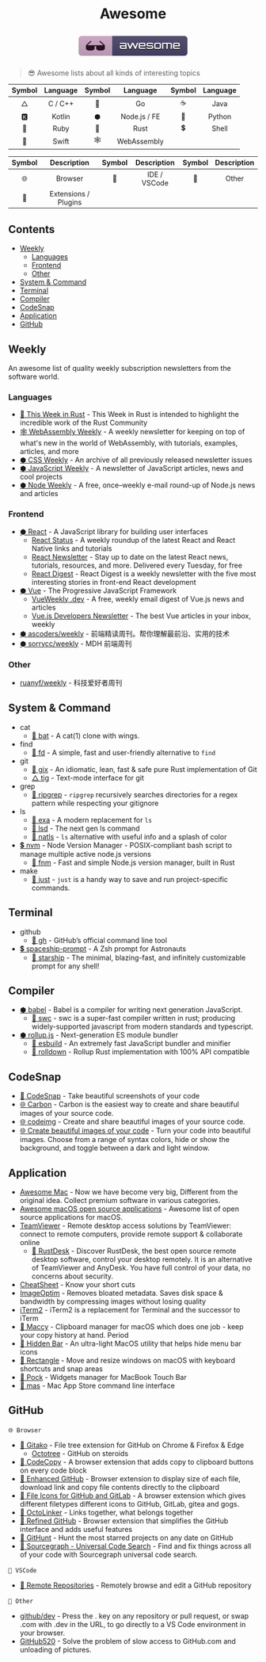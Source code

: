 <h1 align="center">
<p>Awesome</p>
<img src="./assets/awesome.svg" alt="Awesome" />
</h1>

> 😎 Awesome lists about all kinds of interesting topics

| Symbol | Language | Symbol |   Language   | Symbol | Language |
| :----: | :------: | :----: | :----------: | :----: | :------: |
|   △    | C / C++  |   🐹   |      Go      |   ☕   |   Java   |
|   🅺    |  Kotlin  |   ⬢    | Node.js / FE |   🐍   |  Python  |
|   💎   |   Ruby   |   🦀   |     Rust     |   💲   |  Shell   |
|   🐧   |  Swift   |   🕸    | WebAssembly  |        |          |

| Symbol |     Description      | Symbol | Description  | Symbol | Description |
| :----: | :------------------: | :----: | :----------: | :----: | :---------: |
|   🌐   |       Browser        |   💠   | IDE / VSCode |   💖   |    Other    |
|   🧩   | Extensions / Plugins |

<h2>Contents</h2>

- [Weekly](#weekly)
  - [Languages](#languages)
  - [Frontend](#frontend)
  - [Other](#other)
- [System & Command](#system--command)
- [Terminal](#terminal)
- [Compiler](#compiler)
- [CodeSnap](#codesnap)
- [Application](#application)
- [GitHub](#github)

## Weekly

An awesome list of quality weekly subscription newsletters from the software world.

### Languages

- [🦀 This Week in Rust](https://this-week-in-rust.org) - This Week in Rust is intended to highlight the incredible work of the Rust Community
- [🕸 WebAssembly Weekly](https://wasmweekly.news) - A weekly newsletter for keeping on top of what's new in the world of WebAssembly, with tutorials, examples, articles, and more
- [⬢ CSS Weekly](https://css-weekly.com/archives) - An archive of all previously released newsletter issues
- [⬢ JavaScript Weekly](https://javascriptweekly.com/) - A newsletter of JavaScript articles, news and cool projects
- [⬢ Node Weekly](https://nodeweekly.com/) - A free, once–weekly e-mail round-up of Node.js news and articles

### Frontend

- [⬢ React](https://reactjs.org/) - A JavaScript library for building user interfaces
  - [React Status](https://react.statuscode.com/) - A weekly roundup of the latest React and React Native links and tutorials
  - [React Newsletter](https://reactnewsletter.com/) - Stay up to date on the latest React news, tutorials, resources, and more. Delivered every Tuesday, for free
  - [React Digest](https://reactdigest.net/) - React Digest is a weekly newsletter with the five most interesting stories in front-end React development
- [⬢ Vue](https://vuejs.org/) - The Progressive JavaScript Framework
  - [VueWeekly .dev](https://www.vueweekly.dev/) - A free, weekly email digest of Vue.js news and articles
  - [Vue.js Developers Newsletter](https://vuejsdevelopers.com/newsletter/) - The best Vue articles in your inbox, weekly
- [⬢ ascoders/weekly](https://github.com/ascoders/weekly) - 前端精读周刊。帮你理解最前沿、实用的技术
- [⬢ sorrycc/weekly](https://github.com/sorrycc/weekly) - MDH 前端周刊

### Other

- [ruanyf/weekly](https://github.com/ruanyf/weekly) - 科技爱好者周刊

## System & Command

- cat
  - [🦀 bat](https://github.com/sharkdp/bat) - A cat(1) clone with wings.
- find
  - [🦀 fd](https://github.com/sharkdp/fd) - A simple, fast and user-friendly alternative to `find`
- git
  - [🦀 gix](https://github.com/Byron/gitoxide) - An idiomatic, lean, fast & safe pure Rust implementation of Git
  - [△ tig](https://github.com/jonas/tig) - Text-mode interface for git
- grep
  - [🦀 ripgrep](https://github.com/BurntSushi/ripgrep) - `ripgrep` recursively searches directories for a regex pattern while respecting your gitignore
- ls
  - [🦀 exa](https://github.com/ogham/exa) - A modern replacement for `ls`
  - [🦀 lsd](https://github.com/Peltoche/lsd) - The next gen ls command
  - [🦀 natls](https://github.com/willdoescode/nat) - `ls` alternative with useful info and a splash of color
- [💲 nvm](https://github.com/nvm-sh/nvm) - Node Version Manager - POSIX-compliant bash script to manage multiple active node.js versions
  - [🦀 fnm](https://github.com/Schniz/fnm) - Fast and simple Node.js version manager, built in Rust
- make
  - [🦀 just](https://github.com/casey/just) - `just` is a handy way to save and run project-specific commands.

## Terminal

- github
  - [🐹 gh](https://github.com/cli/cli) - GitHub’s official command line tool
- [💲 spaceship-prompt](https://github.com/spaceship-prompt/spaceship-prompt) - A Zsh prompt for Astronauts
  - [🦀 starship](https://github.com/starship/starship) - The minimal, blazing-fast, and infinitely customizable prompt for any shell!

## Compiler

- [⬢ babel](https://babel.dev/) - Babel is a compiler for writing next generation JavaScript.
  - [🦀 swc](https://github.com/swc-project/swc) - swc is a super-fast compiler written in rust; producing widely-supported javascript from modern standards and typescript.
- [⬢ rollup.js](https://rollupjs.org/) - Next-generation ES module bundler
  - [🐹 esbuild](https://esbuild.github.io/) - An extremely fast JavaScript bundler and minifier
  - [🦀 rolldown](https://github.com/Brooooooklyn/rolldown) - Rollup Rust implementation with 100% API compatible

## CodeSnap

- [🧩 CodeSnap](https://marketplace.visualstudio.com/items?itemName=adpyke.codesnap) - Take beautiful screenshots of your code
- [🌐 Carbon](https://carbon.now.sh/) - Carbon is the easiest way to create and share beautiful images of your source code.
- [🌐 codeimg](https://codeimg.io/) - Create and share beautiful images of your source code.
- [🌐 Create beautiful images of your code](https://ray.so/) - Turn your code into beautiful images. Choose from a range of syntax colors, hide or show the background, and toggle between a dark and light window.

## Application

- [Awesome Mac](https://github.com/jaywcjlove/awesome-mac) - Now we have become very big, Different from the original idea. Collect premium software in various categories.
- [Awesome macOS open source applications](https://github.com/serhii-londar/open-source-mac-os-apps) - Awesome list of open source applications for macOS.
- [TeamViewer](https://www.teamviewer.com/) - Remote desktop access solutions by TeamViewer: connect to remote computers, provide remote support & collaborate online
  - [🦀 RustDesk](https://github.com/rustdesk/rustdesk) - Discover RustDesk, the best open source remote desktop software, control your desktop remotely. It is an alternative of TeamViewer and AnyDesk. You have full control of your data, no concerns about security.
- [CheatSheet](https://www.mediaatelier.com/CheatSheet) - Know your short cuts
- [ImageOptim](https://imageoptim.com/mac) - Removes bloated metadata. Saves disk space & bandwidth by compressing images without losing quality
- [iTerm2](https://iterm2.com/) - iTerm2 is a replacement for Terminal and the successor to iTerm
- [🐧 Maccy](https://maccy.app/) - Clipboard manager for macOS which does one job - keep your copy history at hand. Period
- [🐧 Hidden Bar](https://github.com/dwarvesf/hidden) - An ultra-light MacOS utility that helps hide menu bar icons
- [🐧 Rectangle](https://github.com/rxhanson/Rectangle) - Move and resize windows on macOS with keyboard shortcuts and snap areas
- [🐧 Pock](https://github.com/pock/pock) - Widgets manager for MacBook Touch Bar
- [🐧 mas](https://github.com/mas-cli/mas) - Mac App Store command line interface

## GitHub

`🌐 Browser`

- [🧩 Gitako](https://github.com/EnixCoda/Gitako) - File tree extension for GitHub on Chrome & Firefox & Edge
  - [Octotree](https://www.octotree.io/) - GitHub on steroids
- [🧩 CodeCopy](https://github.com/zenorocha/codecopy) - A browser extension that adds copy to clipboard buttons on every code block
- [🧩 Enhanced GitHub](https://github.com/softvar/enhanced-github) - Browser extension to display size of each file, download link and copy file contents directly to the clipboard
- [🧩 File Icons for GitHub and GitLab](https://github.com/homerchen19/github-file-icons) - A browser extension which gives different filetypes different icons to GitHub, GitLab, gitea and gogs.
- [🧩 OctoLinker](https://github.com/OctoLinker/OctoLinker) - Links together, what belongs together
- [🧩 Refined GitHub](https://github.com/sindresorhus/refined-github) - Browser extension that simplifies the GitHub interface and adds useful features
- [🧩 GitHunt](https://github.com/kamranahmedse/githunt) - Hunt the most starred projects on any date on GitHub
- [🧩 Sourcegraph - Universal Code Search](https://sourcegraph.com) - Find and fix things across all of your code with Sourcegraph universal code search.

`💠 VSCode`

- [🧩 Remote Repositories](https://marketplace.visualstudio.com/items?itemName=GitHub.remotehub) - Remotely browse and edit a GitHub repository

`💖 Other`

- [github/dev](https://github.com/github/dev) - Press the . key on any repository or pull request, or swap .com with .dev in the URL, to go directly to a VS Code environment in your browser.
- [GitHub520](https://github.com/521xueweihan/GitHub520) - Solve the problem of slow access to GitHub.com and unloading of pictures.
